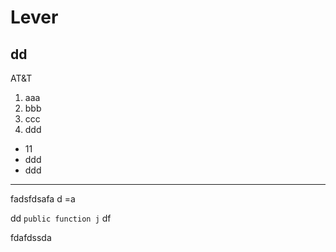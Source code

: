 # Lever
## dd
AT&T



1. aaa
2. bbb
3. ccc
4. ddd

* 11
* ddd
* ddd

***

fadsfdsafa 
d
=a



dd
`public function j`
df

fdafdssda
